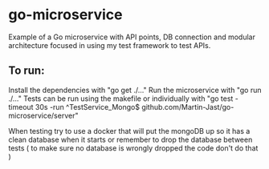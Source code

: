 # go-microservice
Example of a Go microservice with API points, DB connection and modular architecture focused in using my test framework to test APIs.


## To run:
Install the dependencies with "go get ./..."
Run the microservice with "go run ./..."
Tests can be run using the makefile or individually with 
"go test -timeout 30s -run ^TestService_Mongo$ github.com/Martin-Jast/go-microservice/server"



When testing try to use a docker that will put the mongoDB up so it has a clean database when it starts or remember to drop the database between tests ( to make sure no database is wrongly dropped the code don't do that )